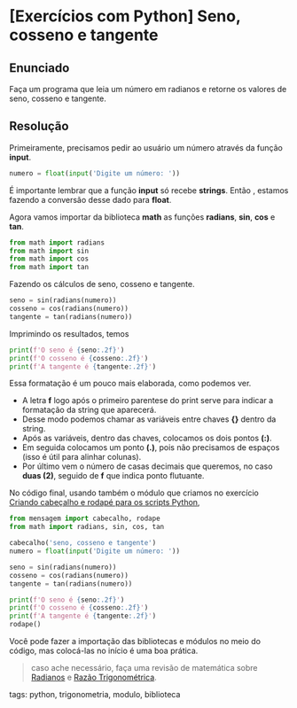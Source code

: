 # [Exercícios com Python] Seno, cosseno e tangente

## Enunciado

Faça um programa que leia um número em radianos e retorne os valores de seno, cosseno e tangente.

## Resolução

Primeiramente, precisamos pedir ao usuário um número através da função **input**.

```py
numero = float(input('Digite um número: '))
```

É importante lembrar que a função **input** só recebe **strings**. Então , estamos fazendo a conversão desse dado para **float**.

Agora vamos importar da biblioteca **math** as funções **radians**, **sin**, **cos** e **tan**.

```py
from math import radians
from math import sin
from math import cos
from math import tan
```

Fazendo os cálculos de seno, cosseno e tangente.

```py
seno = sin(radians(numero))
cosseno = cos(radians(numero))
tangente = tan(radians(numero))
```

Imprimindo os resultados, temos

```py
print(f'O seno é {seno:.2f}')
print(f'O cosseno é {cosseno:.2f}')
print(f'A tangente é {tangente:.2f}')
```

Essa formatação é um pouco mais elaborada, como podemos ver.

- A letra **f** logo após o primeiro parentese do print serve para indicar a formatação da string que aparecerá.
- Desse modo podemos chamar as variáveis entre chaves **{}** dentro da string.
- Após as variáveis, dentro das chaves, colocamos os dois pontos **(:)**.
- Em seguida colocamos um ponto **(.)**, pois não precisamos de espaços (isso é útil para alinhar colunas).
- Por último vem o número de casas decimais que queremos, no caso **duas (2)**, seguido de **f** que indica ponto flutuante.

No código final, usando também o módulo que criamos no exercício [Criando cabeçalho e rodapé para os scripts Python](python/p0028_exCriandoModuloPy.md),

```py
from mensagem import cabecalho, rodape
from math import radians, sin, cos, tan

cabecalho('seno, cosseno e tangente')
numero = float(input('Digite um número: '))

seno = sin(radians(numero))
cosseno = cos(radians(numero))
tangente = tan(radians(numero))

print(f'O seno é {seno:.2f}')
print(f'O cosseno é {cosseno:.2f}')
print(f'A tangente é {tangente:.2f}')
rodape()
```

Você pode fazer a importação das bibliotecas e módulos no meio do código, mas colocá-las no início é uma boa prática.

> caso ache necessário, faça uma revisão de matemática sobre [Radianos](https://www.youtube.com/watch?v=kTMsXJUqzZo) e [Razão Trigonométrica](https://youtu.be/4sTUs4ll3dI).

tags: python, trigonometria, modulo, biblioteca
